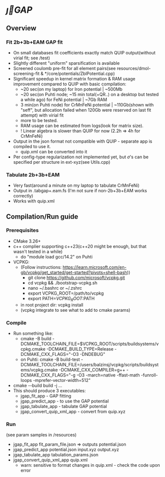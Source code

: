 # $\vec{ȷ}GAP$
## Overview
### Fit 2b+3b+EAM GAP fit
- On small databases fit coefficients exactly match QUIP output(without virial fit; see /test)
- Slightly different "uniform" sparsification is available
- Screened coulomb pre-fit for all element pairs(see resources/dmol-screening-fit & */core/potentials/ZblPotential.cpp)
- Significant speedup in kernel matrix formation & RAM usage improvement compared to QUIP with basic compilation:
  - ~20 sec(on my laptop) for Iron potential | ~500Mb
  - ~20 sec(on Puhti node; ~15 min total(+QR..) on a desktop but tested a while ago) for FeNi potential | ~7Gb RAM
  - 3 min(on Puhti node) for CrMnFeNi potential | ~110Gb(shown with "seff", but allocation failed when 120Gb were reserved on last fit attempt) with virial fit
  - more to be tested.
  - RAM usage can be estimated from logs(look for matrix size).
  - ! Linear algebra is slower than QUIP for now (2.2h => 4h for CrMnFeNi)
- Output in the json format not compatible with QUIP - separate app is compiled to use it.
  - quip.xml can be converted into it
- Per config-type regularization not implemented yet, but $\sigma$'s can be specified per structure in ext-xyz(see Utils.cpp)
### Tabulate 2b+3b+EAM 
- Very fast(around a minute on my laptop to tabulate CrMnFeNi)
- Output in .tabgap+.eam.fs (I'm not sure if non-2b+3b+EAM works correctly)
- Works with quip.xml

## Compilation/Run guide
### Prerequisites 
- CMake 3.26+
- c++ complier supporting c++23(c++20 might be enough, but that wasn't tested in a while)
  - do "module load gcc/14.2" on Puhti
- VCPKG:
  - (Follow instructions: https://learn.microsoft.com/en-gb/vcpkg/get_started/get-started?pivots=shell-bash))
    - git clone https://github.com/microsoft/vcpkg.git
    - cd vcpkg && ./bootstrap-vcpkg.sh
    - nano ~/.bashrc or ~/.zshrc
    - export VCPKG_ROOT=/path/to/vcpkg
    - export PATH=$VCPKG_ROOT:$PATH
  - in root project dir: vcpkg install
  - (vcpkg integrate to see what to add to cmake params)
### Compile
- Run something like: 
  - cmake -B build -DCMAKE_TOOLCHAIN_FILE=$VCPKG_ROOT/scripts/buildsystems/vcpkg.cmake -DCMAKE_BUILD_TYPE=Release -DCMAKE_CXX_FLAGS="-O3 -DNDEBUG"
  - on Puhti: cmake -B build-test   -DCMAKE_TOOLCHAIN_FILE=/users/balzinsj/vcpkg/scripts/buildsystems/vcpkg.cmake   -DCMAKE_CXX_COMPILER=g++  -DCMAKE_CXX_FLAGS="-g -O3 -march=native -ffast-math -funroll-loops -mprefer-vector-width=512" 
- cmake --build build -j ...
- This should produce 3 executables:
  - jgap_fit_app - GAP fitting
  - jgap_predict_app - to use the GAP potential
  - jgap_tabulate_app - tabulate GAP potential
  - jgap_convert_quip_xml_app - convert from quip.xyz
### Run
(see param samples in /resources)
- jgap_fit_app fit_param_file.json => outputs potential.json
- jgap_predict_app potential.json input.xyz output.xyz
- jgap_tabulate_app tabulation_params.json
- jgap_convert_quip_xml_app quip.xml
  - warn: sensitive to format changes in quip.xml - check the code upon error